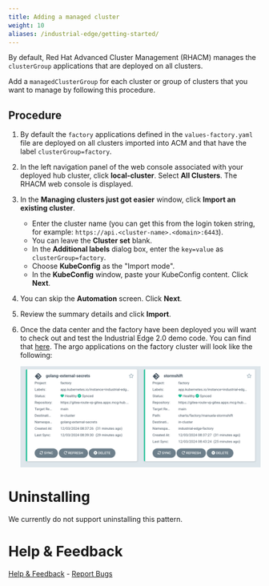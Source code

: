 ```yaml
---
title: Adding a managed cluster
weight: 10
aliases: /industrial-edge/getting-started/
---
```


By default, Red Hat Advanced Cluster Management (RHACM) manages the `clusterGroup` applications that are deployed on all clusters.

Add a `managedClusterGroup` for each cluster or group of clusters that you want to manage by following this procedure.

## Procedure

1. By default the `factory` applications defined in the `values-factory.yaml` file are deployed on all clusters imported into ACM and that have the label `clusterGroup=factory`. 

2. In the left navigation panel of the web console associated with your deployed hub cluster, click **local-cluster**. Select **All Clusters**. The RHACM web console is displayed.

3. In the **Managing clusters just got easier** window, click **Import an existing cluster**.

    - Enter the cluster name (you can get this from the login token string, for example: `https://api.<cluster-name>.<domain>:6443`).
    - You can leave the **Cluster set** blank.
    - In the **Additional labels** dialog box, enter the `key=value` as `clusterGroup=factory`.
    - Choose **KubeConfig** as the "Import mode".
    - In the **KubeConfig** window, paste your KubeConfig content. Click **Next**.

4. You can skip the **Automation** screen. Click **Next**.

5. Review the summary details and click **Import**.

6. Once the data center and the factory have been deployed you will want to check out and test the Industrial Edge 2.0 demo code. You can find that [here](../application/). The argo applications on the factory cluster will look
like the following:

   ![ArgoCD Factory Apps](/images/industrial-edge/factory-apps.png)

# Uninstalling

We currently do not support uninstalling this pattern.

# Help & Feedback

[Help & Feedback](https://groups.google.com/g/validatedpatterns) - [Report Bugs](https://github.com/validatedpatterns/industrial-edge/issues)
